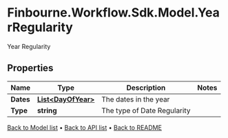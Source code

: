 # Finbourne.Workflow.Sdk.Model.YearRegularity
Year Regularity

## Properties

Name | Type | Description | Notes
------------ | ------------- | ------------- | -------------
**Dates** | [**List&lt;DayOfYear&gt;**](DayOfYear.md) | The dates in the year | 
**Type** | **string** | The type of Date Regularity | 

[Back to Model list](../README.md#documentation-for-models) &#8226; [Back to API list](../README.md#documentation-for-api-endpoints) &#8226; [Back to README](../README.md)

